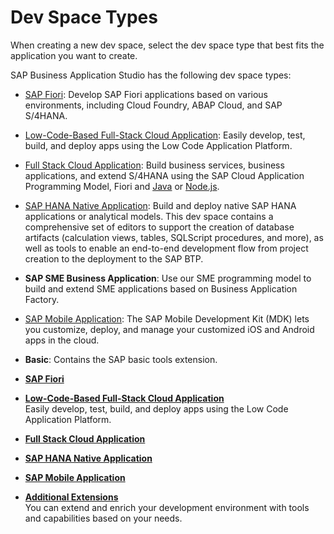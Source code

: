<!-- loio4142f786f3d345699c3d5fbebda5ded6 -->

# Dev Space Types

When creating a new dev space, select the dev space type that best fits the application you want to create.



SAP Business Application Studio has the following dev space types:

-   [SAP Fiori](sap-fiori-354f00c.md): Develop SAP Fiori applications based on various environments, including Cloud Foundry, ABAP Cloud, and SAP S/4HANA.
-   [Low-Code-Based Full-Stack Cloud Application](low-code-based-full-stack-cloud-application-00ad048.md): Easily develop, test, build, and deploy apps using the Low Code Application Platform.
-   [Full Stack Cloud Application](full-stack-cloud-application-de0af65.md): Build business services, business applications, and extend S/4HANA using the SAP Cloud Application Programming Model, Fiori and [Java](https://www.java.com/) or [Node.js](https://nodejs.org/).
-   [SAP HANA Native Application](sap-hana-native-application-7eae9c5.md): Build and deploy native SAP HANA applications or analytical models. This dev space contains a comprehensive set of editors to support the creation of database artifacts \(calculation views, tables, SQLScript procedures, and more\), as well as tools to enable an end-to-end development flow from project creation to the deployment to the SAP BTP.
-   **SAP SME Business Application**: Use our SME programming model to build and extend SME applications based on Business Application Factory.
-   [SAP Mobile Application](sap-mobile-application-95f86cc.md): The SAP Mobile Development Kit \(MDK\) lets you customize, deploy, and manage your customized iOS and Android apps in the cloud.
-   **Basic**: Contains the SAP basic tools extension.

-   **[SAP Fiori](sap-fiori-354f00c.md "")**  

-   **[Low-Code-Based Full-Stack Cloud Application](low-code-based-full-stack-cloud-application-00ad048.md "Easily develop, test, build, and deploy apps using the Low Code Application
		Platform.")**  
Easily develop, test, build, and deploy apps using the Low Code Application Platform.
-   **[Full Stack Cloud Application](full-stack-cloud-application-de0af65.md "")**  

-   **[SAP HANA Native Application](sap-hana-native-application-7eae9c5.md "")**  

-   **[SAP Mobile Application](sap-mobile-application-95f86cc.md "")**  

-   **[Additional Extensions](additional-extensions-7188fed.md "You can extend and enrich your development environment with tools and capabilities based
		on your needs. ")**  
You can extend and enrich your development environment with tools and capabilities based on your needs.


